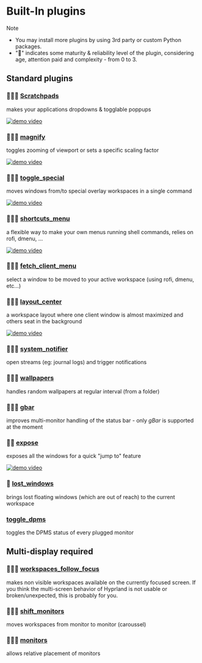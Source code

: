 # Built-In plugins

> [!note]
> - You may install more plugins by using 3rd party or custom Python packages.
> - "🌟" indicates some maturity & reliability level of the plugin, considering age, attention paid and complexity - from 0 to 3.

## Standard plugins

### 🌟🌟🌟 [Scratchpads](scratchpads)
makes your applications dropdowns & togglable poppups

[![demo video](https://img.youtube.com/vi/ZOhv59VYqkc/1.jpg)](https://www.youtube.com/watch?v=ZOhv59VYqkc)

### 🌟🌟🌟 [magnify](magnify)
toggles zooming of viewport or sets a specific scaling factor

[![demo video](https://img.youtube.com/vi/yN-mhh9aDuo/1.jpg)](https://www.youtube.com/watch?v=yN-mhh9aDuo)

### 🌟🌟🌟 [toggle_special](toggle_special)
moves windows from/to special overlay workspaces in a single command

[![demo video](https://img.youtube.com/vi/BNZCMqkwTOo/1.jpg)](https://www.youtube.com/watch?v=BNZCMqkwTOo)

### 🌟🌟🌟 [shortcuts_menu](shortcuts_menu)
a flexible way to make your own menus running shell commands, relies on rofi, dmenu, ...

[![demo video](https://img.youtube.com/vi/UCuS417BZK8/1.jpg)](https://www.youtube.com/watch?v=UCuS417BZK8)

### 🌟🌟🌟 [fetch_client_menu](fetch_client_menu)
select a window to be moved to your active workspace (using rofi, dmenu, etc...)

### 🌟🌟🌟 [layout_center](layout_center)
a workspace layout where one client window is almost maximized and others seat in the background

[![demo video](https://img.youtube.com/vi/vEr9eeSJYDc/1.jpg)](https://www.youtube.com/watch?v=vEr9eeSJYDc)

### 🌟🌟🌟 [system_notifier](system_notifier)
open streams (eg: journal logs) and trigger notifications

### 🌟🌟🌟 [wallpapers](wallpapers)
handles random wallpapers at regular interval (from a folder)

### 🌟🌟🌟 [gbar](gbar)

improves multi-monitor handling of the status bar - only *gBar* is supported at the moment


### 🌟🌟 [expose](expose)
exposes all the windows for a quick "jump to" feature

[![demo video](https://img.youtube.com/vi/ce5HQZ3na8M/1.jpg)](https://www.youtube.com/watch?v=ce5HQZ3na8M)

### 🌟 [lost_windows](lost_windows)
brings lost floating windows (which are out of reach) to the current workspace

### [toggle_dpms](toggle_dpms)
toggles the DPMS status of every plugged monitor

## Multi-display required

### 🌟🌟🌟 [workspaces_follow_focus](workspaces_follow_focus)

makes non visible workspaces available on the currently focused screen.
If you think the multi-screen behavior of Hyprland is not usable or broken/unexpected, this is probably for you.

### 🌟🌟🌟 [shift_monitors](shift_monitors)

moves workspaces from monitor to monitor (caroussel)

### 🌟🌟🌟 [monitors](monitors)

allows relative placement of monitors

